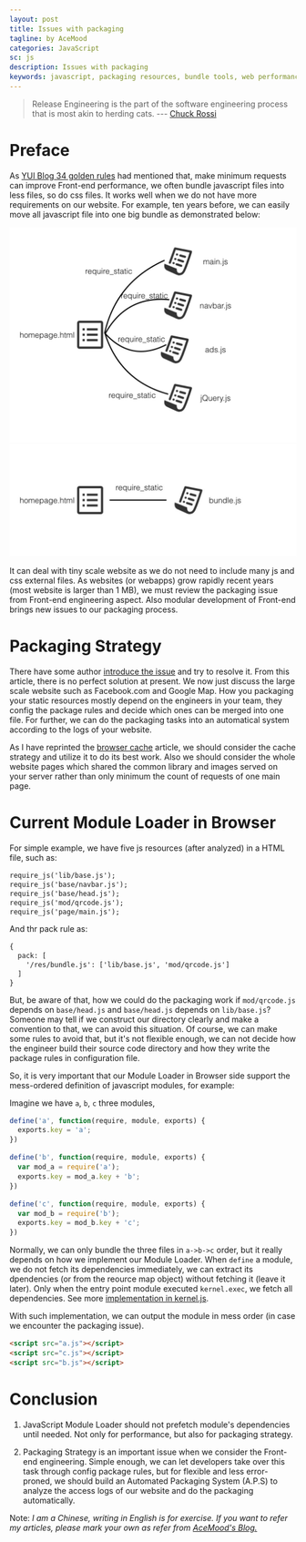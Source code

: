 ```yaml
---
layout: post
title: Issues with packaging
tagline: by AceMood
categories: JavaScript
sc: js
description: Issues with packaging
keywords: javascript, packaging resources, bundle tools, web performance optimize
---
```


> Release Engineering is the part of the software engineering process that is most akin to herding cats.
> --- <a class="authorOrTitle" href="https://www.facebook.com/chuckr">Chuck Rossi</a>

# Preface

As [YUI Blog 34 golden rules](https://developer.yahoo.com/performance/rules.html) had mentioned that, make minimum requests can improve Front-end performance, we often bundle javascript files into less files, so do css files. It works well when we do not have more requirements on our website. For example, ten years before, we can easily move all javascript file into one big bundle as demonstrated below:

<img src="/assets/images/20160528/pack.001.jpg" class="img--small" /><br/>
<img src="/assets/images/20160528/pack.002.jpg" class="img--small" /><br/>

It can deal with tiny scale website as we do not need to include many js and css external files. As websites (or webapps) grow rapidly recent years (most website is larger than 1 MB), we must review the packaging issue from Front-end engineering aspect. Also modular development of Front-end brings new issues to our packaging process.

# Packaging Strategy

There have some author [introduce the issue](http://jamie-wong.com/2014/11/29/the-js-packaging-problem/) and try to resolve it.
From this article, there is no perfect solution at present. We now just discuss the large scale website such as Facebook.com and Google Map. How you packaging your static resources mostly depend on the engineers in your team, they config the package rules and decide which ones can be merged into one file. For further, we can do the packaging tasks into an automatical system according to the logs of your website. 

As I have reprinted the [browser cache](https://code.facebook.com/posts/964122680272229/web-performance-cache-efficiency-exercise/) article, we should consider the cache strategy and utilize it to do its best work. Also we should consider the whole website pages which shared the common library and images served on your server rather than only minimum the count of requests of one main page. 

# Current Module Loader in Browser

For simple example, we have five js resources (after analyzed) in a HTML file, such as:

```
require_js('lib/base.js');
require_js('base/navbar.js');
require_js('base/head.js');
require_js('mod/qrcode.js');
require_js('page/main.js');
```

And thr pack rule as:

```
{
  pack: [
    '/res/bundle.js': ['lib/base.js', 'mod/qrcode.js']
  ]
}
```

But, be aware of that, how we could do the packaging work if `mod/qrcode.js` depends on `base/head.js` and `base/head.js` depends on `lib/base.js`? Someone may tell if we construct our directory clearly and make a convention to that, we can avoid this situation. Of course, we can make some rules to avoid that, but it's not flexible enough, we can not decide how the engineer build their source code directory and how they write the package rules in configuration file.

So, it is very important that our Module Loader in Browser side support the mess-ordered definition of javascript modules, for example:

Imagine we have `a`, `b`, `c` three modules,
 
``` javascript
define('a', function(require, module, exports) {
  exports.key = 'a';
})
```

``` javascript
define('b', function(require, module, exports) {
  var mod_a = require('a');
  exports.key = mod_a.key + 'b'; 
})
```

``` javascript
define('c', function(require, module, exports) {
  var mod_b = require('b');
  exports.key = mod_b.key + 'c';
})
```

Normally, we can only bundle the three files in `a->b->c` order, but it really depends on how we implement our Module Loader. When `define` a module, we do not fetch its dependencies immediately, we can extract its dpendencies (or from the reource map object) without fetching it (leave it later). Only when the entry point module executed `kernel.exec`, we fetch all dependencies. See more [implementation in kernel.js](https://github.com/AceMood/kerneljs/blob/master/lib/Module.js).

With such implementation, we can output the module in mess order (in case we encounter the packaging issue).

```html
<script src="a.js"></script>
<script src="c.js"></script>
<script src="b.js"></script>
```

# Conclusion

1. JavaScript Module Loader should not prefetch module's dependencies until needed. Not only for performance, but also for packaging strategy.

2. Packaging Strategy is an important issue when we consider the Front-end engineering. Simple enough, we can let developers take over this task through config package rules, but for flexible and less error-proned, we should build an Automated Packaging System (A.P.S) to analyze the access logs of our website and do the packaging automatically.


<div class="note">
<span class="note__caption">Note:</span>
<em class="note__content--warning"> I am a Chinese, writing in English is for exercise. If you want to refer my articles, please mark your own as refer from <a title="AceMood's Blog" href="{{ page.url }}" target="_blank">AceMood's Blog.</a></em>
</div>